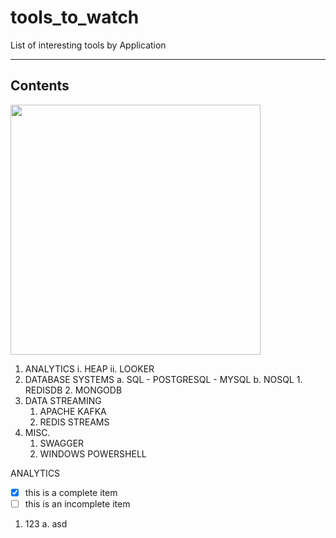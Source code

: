 # tools_to_watch
List of interesting tools by Application

-------------
Contents
-------------

<img src="https://octodex.github.com/images/privateinvestocat.jpg" width="400" height="400">

1. ANALYTICS
    i. HEAP
    ii. LOOKER
2. DATABASE SYSTEMS
    a. SQL
        - POSTGRESQL
        - MYSQL
    b. NOSQL
        1. REDISDB
        2. MONGODB
3. DATA STREAMING
    1. APACHE KAFKA
    2. REDIS STREAMS
4. MISC.
    1. SWAGGER
    2. WINDOWS POWERSHELL


ANALYTICS

- [x] this is a complete item 
- [ ] this is an incomplete item

1. 123
    a. asd
